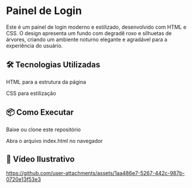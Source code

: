 <h1>Painel de Login</h1>

<p>Este é um painel de login moderno e estilizado, desenvolvido com HTML e CSS. O design apresenta um fundo com degradê roxo e silhuetas de árvores, criando um ambiente noturno elegante e agradável para a experiência do usuário.
</p>

<h2>🛠 Tecnologias Utilizadas</h2>

<p>HTML para a estrutura da página</p>

<p>CSS para estilização</p>

<h2>📦 Como Executar</h2>

<p>Baixe ou clone este repositório</p>

<p>Abra o arquivo index.html no navegador</p>

<h2>🎨 Vídeo Ilustrativo</h2>

https://github.com/user-attachments/assets/1aa486e7-5267-442c-987b-0720e13f53e3

